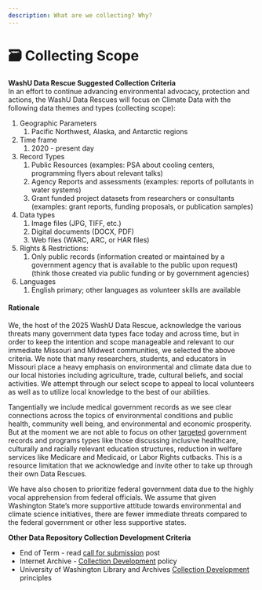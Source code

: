 ```yaml
---
description: What are we collecting? Why?
---
```



# 🗃️ Collecting Scope

**WashU Data Rescue Suggested Collection Criteria**\
In an effort to continue advancing environmental advocacy, protection and actions, the WashU Data Rescues will focus on Climate Data with the following data themes and types (collecting scope):

1. Geographic Parameters
   1. Pacific Northwest, Alaska, and Antarctic regions
2. Time frame
   1. 2020 - present day
3. Record Types
   1. Public Resources (examples: PSA about cooling centers, programming flyers about relevant talks)
   2. Agency Reports and assessments (examples: reports of pollutants in water systems)&#x20;
   3. Grant funded project datasets from researchers or consultants (examples: grant reports, funding proposals, or publication samples)
4. Data types
   1. Image files (JPG, TIFF, etc.)
   2. Digital documents (DOCX, PDF)&#x20;
   3. Web files (WARC, ARC, or HAR files)
5. Rights & Restrictions:&#x20;
   1. Only public records (information created or maintained by a government agency that is available to the public upon request) (think those created via public funding or by government agencies)
6. Languages
   1. English primary; other languages as volunteer skills are available

#### Rationale

We, the host of the 2025 WashU Data Rescue, acknowledge the various threats many government data types face today and across time, but in order to keep the intention and scope manageable and relevant to our immediate Missouri and Midwest communities, we selected the above criteria. We note that many researchers, students, and educators in Missouri place a heavy emphasis on environmental and climate data due to our local histories including agriculture, trade, cultural beliefs, and social activities. We attempt through our select scope to appeal to local volunteers as well as to utilize local knowledge to the best of our abilities.&#x20;

Tangentially we include medical government records as we see clear connections across the topics of environmental conditions and public health, community well being, and environmental and economic prosperity. But at the moment we are not able to focus on other [targeted](https://democracyforward.org/updates/democracy-forward-releases-report-detailing-devastating-impacts-of-the-far-right-project-2025s-day-one-policies/?gad_source=1\&gclid=CjwKCAiA-Oi7BhA1EiwA2rIu2670DP9Fyc20ijHyT2ebidkdRG7EPKtfgpjxYubYh_5gI1JhYjhJdBoCO4EQAvD_BwE) government records and programs types like those discussing inclusive healthcare, culturally and racially relevant education structures, reduction in welfare services like Medicare and Medicaid, or Labor Rights cutbacks. This is a resource limitation that we acknowledge and invite other to take up through their own Data Rescues.

We have also chosen to prioritize federal government data due to the highly vocal apprehension from federal officials. We assume that given Washington State’s more supportive attitude towards environmental and climate science initiatives, there are fewer immediate threats compared to the federal government or other less supportive states.&#x20;

**Other Data Repository Collection Development Criteria**

* End of Term - read [call for submission](https://blogs.loc.gov/thesignal/2024/07/nominations-sought-for-the-2024-2025-u-s-federal-government-domain-end-of-term-web-archive/) post
* Internet Archive - [Collection Development](https://help.archive.org/help/internet-archive-collection-development-policy/) policy
* University of Washington Library and Archives [Collection Development](https://lib.uw.edu/cas/collection-development-guiding-principles/) principles
